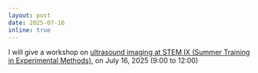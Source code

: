 ```yaml
---
layout: post
date: 2025-07-16
inline: true
---
```


I will give a workshop on [ultrasound imaging at STEM IX (Summer Training in Experimental Methods)](https://labfon.letras.ulisboa.pt/summerschool/2025/en/), on July 16, 2025 (9:00 to 12:00)
